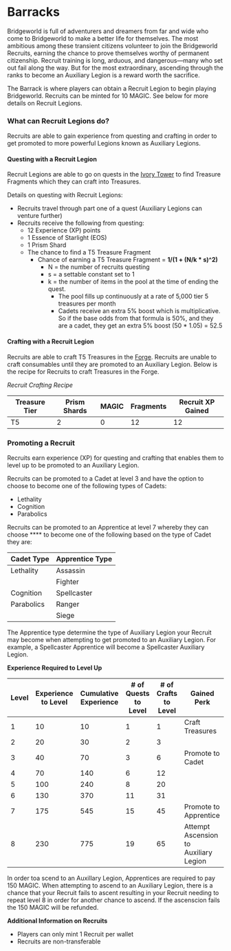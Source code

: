 # Barracks

Bridgeworld is full of adventurers and dreamers from far and wide who come to Bridgeworld to make a better life for themselves. The most ambitious among these transient citizens volunteer to join the Bridgeworld Recruits, earning the chance to prove themselves worthy of permanent citizenship. Recruit training is long, arduous, and dangerous—many who set out fail along the way. But for the most extraordinary, ascending through the ranks to become an Auxiliary Legion is a reward worth the sacrifice.

The Barrack is where players can obtain a Recruit Legion to begin playing Bridgeworld. Recruits can be minted for 10 MAGIC. See below for more details on Recruit Legions.&#x20;

### What can Recruit Legions do?

Recruits are able to gain experience from questing and crafting in order to get promoted to more powerful Legions known as Auxiliary Legions.&#x20;

#### Questing with a Recruit Legion

Recruit Legions are able to go on quests in the [Ivory Tower](https://docs.treasure.lol/cartridges/bridgeworld/ivory-tower) to find Treasure Fragments which they can craft into Treasures.&#x20;

Details on questing with Recruit Legions:

* Recruits travel through part one of a quest (Auxiliary Legions can venture further)
* Recruits receive the following from questing:&#x20;
  * 12 Experience (XP) points
  * 1 Essence of Starlight (EOS)
  * 1 Prism Shard
  * The chance to find a T5 Treasure Fragment
    * Chance of earning a T5 Treasure Fragment = **1/(1 + (N/k \* s)^2)**&#x20;
      * N = the number of recruits questing
      * s = a settable constant set to 1
      * k =  the number of items in the pool at the time of ending the quest.&#x20;
        * The pool fills up continuously at a rate of 5,000 tier 5 treasures per month
        * Cadets receive an extra 5% boost which is multiplicative. So if the base odds from that formula is 50%, and they are a cadet, they get an extra 5% boost (50 \* 1.05) = 52.5

#### Crafting with a Recruit Legion

Recruits are able to craft T5 Treasures in the [Forge](https://docs.treasure.lol/cartridges/bridgeworld/the-forge/crafting-treasures). Recruits are unable to craft consumables until they are promoted to an Auxiliary Legion.  Below is the recipe for Recruits to craft Treasures in the Forge.&#x20;

_Recruit Crafting Recipe_

| Treasure Tier | Prism Shards | MAGIC | Fragments | Recruit XP Gained |
| ------------- | ------------ | ----- | --------- | ----------------- |
| T5            | 2            | 0     | 12        | 12                |

### Promoting a Recruit

Recruits earn experience (XP) for questing and crafting that enables them to level up to be promoted to an Auxiliary Legion.&#x20;

Recruits can be promoted to a Cadet at level 3 and have the option to choose to become one of the following types of Cadets:&#x20;

* Lethality
* Cognition
* Parabolics

Recruits can be promoted to an Apprentice at level 7 whereby they can choose **** to become one of the following based on the type of Cadet they are:&#x20;

| Cadet Type | Apprentice Type |
| ---------- | --------------- |
| Lethality  | Assassin        |
|            | Fighter         |
| Cognition  | Spellcaster     |
| Parabolics | Ranger          |
|            | Siege           |

The Apprentice type determine the type of Auxiliary Legion your Recruit may become when attempting to get promoted to an Auxiliary Legion. For example, a Spellcaster Apprentice will become a Spellcaster Auxiliary Legion.

**Experience Required to Level Up**

| Level | Experience to Level | Cumulative Experience | # of Quests to Level | # of Crafts to Level | Gained Perk                           |
| ----- | ------------------- | --------------------- | -------------------- | -------------------- | ------------------------------------- |
| 1     | 10                  | 10                    | 1                    | 1                    | Craft Treasures                       |
| 2     | 20                  | 30                    | 2                    | 3                    |                                       |
| 3     | 40                  | 70                    | 3                    | 6                    | Promote to Cadet                      |
| 4     | 70                  | 140                   | 6                    | 12                   |                                       |
| 5     | 100                 | 240                   | 8                    | 20                   |                                       |
| 6     | 130                 | 370                   | 11                   | 31                   |                                       |
| 7     | 175                 | 545                   | 15                   | 45                   | Promote to Apprentice                 |
| 8     | 230                 | 775                   | 19                   | 65                   | Attempt Ascension to Auxiliary Legion |

In order toa scend to an Auxillary Legion, Apprentices are required to pay 150 MAGIC. When attempting to ascend to an Auxiliary Legion, there is a chance that your Recruit fails to ascent resulting in your Recruit needing to repeat level 8 in order for another chance to ascend. If the ascenscion fails the 150 MAGIC will be refunded.&#x20;



**Additional Information on Recruits**

* Players can only mint 1 Recruit per wallet
* Recruits are non-transferable&#x20;
